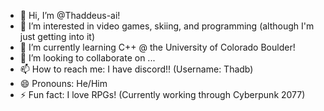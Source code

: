 - 👋 Hi, I’m @Thaddeus-ai!
- 👀 I’m interested in video games, skiing, and programming (although I'm just getting into it)
- 🌱 I’m currently learning C++ @ the University of Colorado Boulder!
- 💞️ I’m looking to collaborate on ...
- 📫 How to reach me: I have discord!! (Username: Thadb)
- 😄 Pronouns: He/Him
- ⚡ Fun fact: I love RPGs! (Currently working through Cyberpunk 2077)

<!---
Thaddeus-ai/Thaddeus-ai is a ✨ special ✨ repository because its `README.md` (this file) appears on your GitHub profile.
You can click the Preview link to take a look at your changes.
--->
